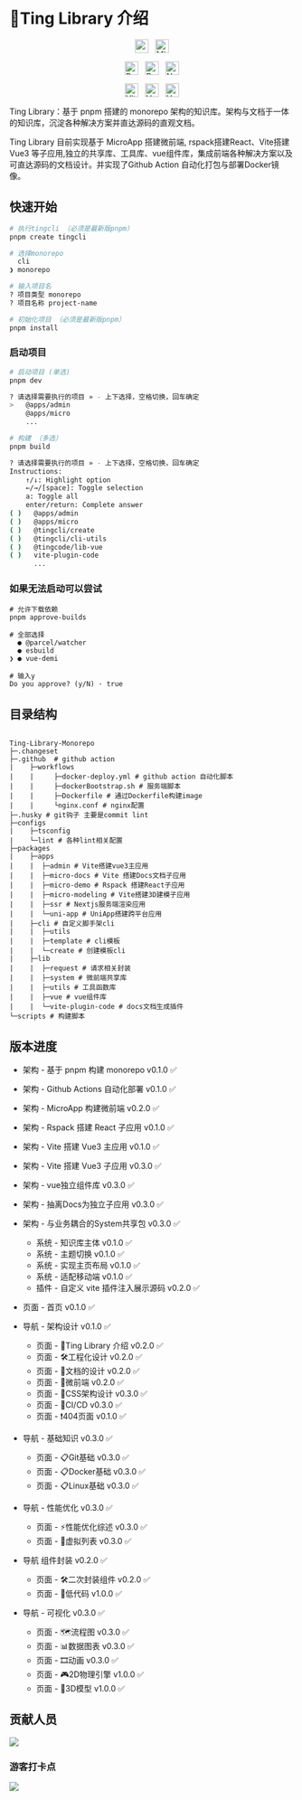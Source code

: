 # <a id="ting">📖Ting Library 介绍</a>

<div style="display: flex; justify-content: center; flex-wrap: wrap; gap: 12px; margin: 15px 0;">
  <img src="https://img.shields.io/badge/pnpm-10.0+-brown.svg" alt="pnpm" style="height: 24px;" />
    <img src="https://img.shields.io/badge/MicroApp-1.0+-cyan.svg" alt="MicroApp" style="height: 24px;" />
</div>
<div style="display: flex; justify-content: center; flex-wrap: wrap; gap: 12px; margin: 15px 0;">
  <img src="https://img.shields.io/badge/Rspack-1.0+-red.svg" alt="Rspack" style="height: 24px;" />
  <img src="https://img.shields.io/badge/React-18+-midnightblue.svg" alt="React" style="height: 24px;" />
  <img src="https://img.shields.io/badge/Nextjs-15+-black.svg" alt="Nextjs" style="height: 24px;" />
</div>
<div style="display: flex; justify-content: center; flex-wrap: wrap; gap: 12px; margin: 15px 0;">
  <img src="https://img.shields.io/badge/Vite-6.0+-violet.svg" alt="Vite" style="height: 24px;" />
  <img src="https://img.shields.io/badge/Vue-3.5+-green.svg" alt="Vue" style="height: 24px;" />
  <img src="https://img.shields.io/badge/VueUse-13.0+-orange.svg" alt="VueUse" style="height: 24px;" />
</div>
Ting Library：基于 pnpm 搭建的 monorepo 架构的知识库。架构与文档于一体的知识库，沉淀各种解决方案并直达源码的直观文档。

Ting Library 目前实现基于 MicroApp 搭建微前端, rspack搭建React、Vite搭建Vue3 等子应用,独立的共享库、工具库、vue组件库，集成前端各种解决方案以及可直达源码的文档设计。并实现了Github Action 自动化打包与部署Docker镜像。

## 快速开始

```bash
# 执行tingcli （必须是最新版pnpm）
pnpm create tingcli

# 选择monorepo
  cli
❯ monorepo

# 输入项目名
? 项目类型 monorepo
? 项目名称 project-name

# 初始化项目 （必须是最新版pnpm）
pnpm install
```

### 启动项目

```bash
# 启动项目 (单选)
pnpm dev

? 请选择需要执行的项目 » - 上下选择，空格切换，回车确定
>   @apps/admin
    @apps/micro
    ...

# 构建 （多选）
pnpm build

? 请选择需要执行的项目 » - 上下选择，空格切换，回车确定
Instructions:
    ↑/↓: Highlight option
    ←/→/[space]: Toggle selection
    a: Toggle all
    enter/return: Complete answer
( )   @apps/admin
( )   @apps/micro
( )   @tingcli/create
( )   @tingcli/cli-utils
( )   @tingcode/lib-vue
( )   vite-plugin-code
      ...
```

### 如果无法启动可以尝试

```
# 允许下载依赖
pnpm approve-builds

# 全部选择
  ● @parcel/watcher
  ● esbuild
❯ ● vue-demi

# 输入y
Do you approve? (y/N) · true
```

## 目录结构

```

Ting-Library-Monorepo
├─.changeset
├─.github  # github action
|    ├─workflows
|    |     ├─docker-deploy.yml # github action 自动化脚本
|    |     ├─dockerBootstrap.sh # 服务端脚本
|    |     ├─Dockerfile # 通过Dockerfile构建image
|    |     └nginx.conf # nginx配置
├─.husky # git钩子 主要是commit lint
├─configs
|    ├─tsconfig
|    └─lint # 各种lint相关配置
├─packages
|    ├─apps
|    |  ├─admin # Vite搭建vue3主应用
|    |  ├─micro-docs # Vite 搭建Docs文档子应用
|    |  ├─micro-demo # Rspack 搭建React子应用
|    |  ├─micro-modeling # Vite搭建3D建模子应用
|    |  ├─ssr # Nextjs服务端渲染应用
|    |  └─uni-app # UniApp搭建跨平台应用
|    ├─cli # 自定义脚手架cli
|    |  ├─utils
|    |  ├─template # cli模板
|    |  └─create # 创建模板cli
|    ├─lib
|    |  ├─request # 请求相关封装
|    |  ├─system # 微前端共享库
|    |  ├─utils # 工具函数库
|    |  ├─vue # vue组件库
|    |  └─vite-plugin-code # docs文档生成插件
└─scripts # 构建脚本

```

## 版本进度

- 架构 - 基于 pnpm 构建 monorepo v0.1.0 ✅
- 架构 - Github Actions 自动化部署 v0.1.0 ✅
- 架构 - MicroApp 构建微前端 v0.2.0 ✅
- 架构 - Rspack 搭建 React 子应用 v0.1.0 ✅
- 架构 - Vite 搭建 Vue3 主应用 v0.1.0 ✅
- 架构 - Vite 搭建 Vue3 子应用 v0.3.0 ✅
- 架构 - vue独立组件库 v0.3.0 ✅
- 架构 - 抽离Docs为独立子应用 v0.3.0 ✅
- 架构 - 与业务耦合的System共享包 v0.3.0 ✅

  - 系统 - 知识库主体 v0.1.0 ✅
  - 系统 - 主题切换 v0.1.0 ✅
  - 系统 - 实现主页布局 v0.1.0 ✅
  - 系统 - 适配移动端 v0.1.0 ✅
  - 插件 - 自定义 vite 插件注入展示源码 v0.2.0 ✅

- 页面 - 首页 v0.1.0 ✅
- 导航 - 架构设计 v0.1.0 ✅
  - 页面 - 📖Ting Library 介绍 v0.2.0 ✅
  - 页面 - 🛠️工程化设计 v0.2.0 ✅
  - 页面 - 📝文档的设计 v0.2.0 ✅
  - 页面 - 🧩微前端 v0.2.0 ✅
  - 页面 - 🎨CSS架构设计 v0.3.0 ✅
  - 页面 - 🚀CI/CD v0.3.0 ✅
  - 页面 - ❗404页面 v0.1.0 ✅
- 导航 - 基础知识 v0.3.0 ✅
  - 页面 - 📋Git基础 v0.3.0 ✅
  - 页面 - 📋Docker基础 v0.3.0 ✅
  - 页面 - 📋Linux基础 v0.3.0 ✅
- 导航 - 性能优化 v0.3.0 ✅
  - 页面 - ⚡性能优化综述 v0.3.0 ✅
  - 页面 - 📜虚拟列表 v0.3.0 ✅
- 导航 组件封装 v0.2.0 ✅
  - 页面 - 🛠️二次封装组件 v0.2.0 ✅
  - 页面 - 🧱低代码 v1.0.0 ✅
- 导航 - 可视化 v0.3.0 ✅
  - 页面 - 🗺️流程图 v0.3.0 ✅
  - 页面 - 📊数据图表 v0.3.0 ✅
  - 页面 - 🎞️动画 v0.3.0 ✅
  - 页面 - 🎮2D物理引擎 v1.0.0 ✅
  - 页面 - 🗿3D模型 v1.0.0 ✅

## 贡献人员

<a href="https://github.com/Ting-Code/Ting-Library-Monorepo">
  <img src="https://contrib.rocks/image?repo=Ting-Code/Ting-Library-Monorepo" />
</a>

### 游客打卡点

<a href="https://ting-code.github.io/Ting-Punch-Tag/index.html">
  <img src="https://contrib.rocks/image?repo=Ting-Code/tag" />
</a>
